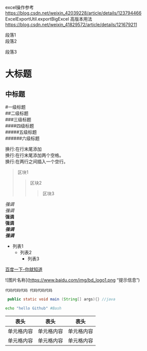 
excel操作参考<br>
https://blog.csdn.net/weixin_42039228/article/details/123794466<br>
ExcelExportUtil.exportBigExcel 高版本用法<br>
https://blog.csdn.net/weixin_41829572/article/details/121679211<br>

段落1<br>段落2

段落3

大标题
======
中标题
------
#一级标题  
##二级标题  
###三级标题  
####四级标题  
#####五级标题  
######六级标题 

换行:在行末尾添加<br>
换行:在行末尾添加两个空格。  
换行:在两行之间插入一个空行。

>区块1
>>区块2
>>>区块3

*强调*<br>
_强调_<br>
**强调**<br>
__强调__<br>
***强调***<br>
___强调___<br>

* 列表1
  + 列表2
      - 列表3

[百度一下-你就知道](http://www.baidu.com "百度一下")

![图片名称](https://www.baidu.com/img/bd_logo1.png “提示信息”)

`
代码代码代码
代码代码代码
`
```java
 public static void main (String[] args){} //java
 ```
```bash
echo "hello Github" #Bash
```


表头  | 表头  | 表头
 ---- | ----- | ------  
单元格内容  | 单元格内容 | 单元格内容
单元格内容  | 单元格内容 | 单元格内容 

